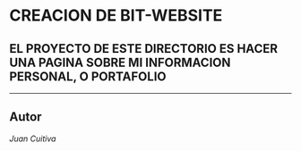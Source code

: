 # CREACION DE BIT-WEBSITE
## EL PROYECTO DE ESTE DIRECTORIO ES HACER UNA PAGINA SOBRE MI INFORMACION PERSONAL, O PORTAFOLIO
  
  ---
  ## Autor
  *Juan Cuitiva*